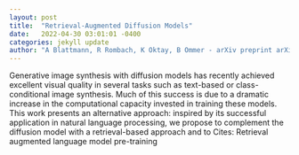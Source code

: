 ```yaml
---
layout: post
title:  "Retrieval-Augmented Diffusion Models"
date:   2022-04-30 03:01:01 -0400
categories: jekyll update
author: "A Blattmann, R Rombach, K Oktay, B Ommer - arXiv preprint arXiv:2204.11824, 2022"
---
```

Generative image synthesis with diffusion models has recently achieved excellent visual quality in several tasks such as text-based or class-conditional image synthesis. Much of this success is due to a dramatic increase in the computational capacity invested in training these models. This work presents an alternative approach: inspired by its successful application in natural language processing, we propose to complement the diffusion model with a retrieval-based approach and to Cites: Retrieval augmented language model pre-training